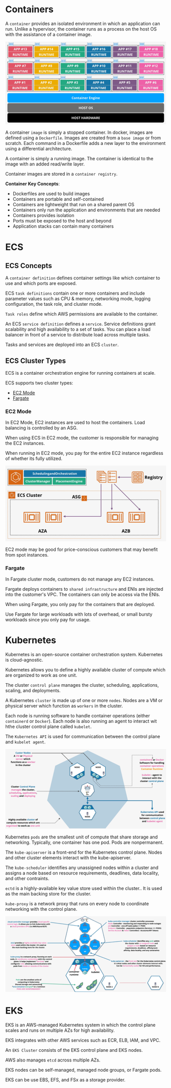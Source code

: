 # Containers

A `container` provides an isolated environment in which an application can run. Unlike a hypervisor, the container runs as a process on the host OS with the assistance of a container image.

![Containers](./static/images/containers.png)

A container `image` is simply a stopped container. In docker, images are defined using a `Dockerfile`. Images are created from a `base image` or from scratch. Each command in a Dockerfile adds a new layer to the environment using a differential architecture.

A container is simply a running image. The container is identical to the image with an added read/write layer.

Container images are stored in a `container registry`.

**Container Key Concepts**:
- Dockerfiles are used to build images
- Containers are portable and self-contained
- Containers are lightweight that run on a shared parent OS
- Containers only run the application and environments that are needed
- Containers provides isolation
- Ports must be exposed to the host and beyond
- Application stacks can contain many containers

# ECS


## ECS Concepts

A `container definition` defines container settings like which container to use and which ports are exposed. 

ECS `task definitions` contain one or more containers and include parameter values such as CPU & memory, networking mode, logging configuration, the task role, and cluster mode.

`Task roles` define which AWS permissions are available to the container.

An ECS `service definition` defines a `service`. Service definitions grant scalability and high availability to a set of tasks. You can place a load balancer in front of a service to distribute load across multiple tasks.

Tasks and services are deployed into an ECS `cluster`.

## ECS Cluster Types

ECS is a container orchestration engine for running containers at scale.

ECS supports two cluster types:
- [EC2 Mode](#ec2-mode)
- [Fargate](#fargate)

### EC2 Mode

In EC2 Mode, EC2 instances are used to host the containers. Load balancing is controlled by an ASG.

When using ECS in EC2 mode, the customer is responsible for managing the EC2 instances.

When running in EC2 mode, you pay for the entire EC2 instance regardless of whether its fully utilized.

![ECS - EC2 Mode](./static/images/ecs_ec2.png)

EC2 mode may be good for price-conscious customers that may benefit from spot instances.

### Fargate

In Fargate cluster mode, customers do not manage any EC2 instances. 

Fargate deploys containers to `shared infrastructure` and ENIs are injected into the customer's VPC. The containers can only be access via the ENIs.

When using Fargate, you only pay for the containers that are deployed.

Use Fargate for large workloads with lots of overhead, or small bursty workloads since you only pay for usage.

# Kubernetes

Kubernetes is an open-source container orchestration system. Kubernetes is cloud-agnostic.

Kubernetes allows you to define a highly available cluster of compute which are organized to work as one unit.

The cluster `control plane` manages the cluster, scheduling, applications, scaling, and deployments.

A Kubernetes `cluster` is made up of one or more `nodes`. Nodes are a VM or physical server which function as `workers` in the cluster.

Each node is running software to handle container operations (either `containerd` or `Docker`). Each node is also running an agent to interact wit hthe cluster control plane called `kubelet`.

The `Kubernetes API` is used for communication between the control plane and `kubelet agent`.

![K8s Concepts](./static/images/k8s_objects.png)

Kubernetes `pods` are the smallest unit of compute that share storage and networking. Typically, one container has one pod. Pods are nonpermanent.

The `kube-apiserver` is a front-end for the Kubernetes control plane. Nodes and other cluster elements interact with the kube-apiserver.

The `kube-scheduler` identifies any unassigned nodes within a cluster and assigns a node based on resource requirements, deadlines, data locality, and other contraints.

`ectd` is a highly-available key value store used within the cluster.. It is used as the main backing store for the cluster.

`kube-proxy` is a network proxy that runs on every node to coordinate networking with the control plane.

![K8s Control Plane](./static/images/k8s_controlplane.png)

# EKS

EKS is an AWS-managed Kubernetes system in which the control plane scales and runs on multiple AZs for high availability.

EKS integrates with other AWS services such as ECR, ELB, IAM, and VPC.

An `EKS Cluster` consists of the EKS control plane and EKS nodes.

AWS also manages `etcd` across multiple AZs.

EKS nodes can be self-managed, managed node groups, or Fargate pods.

EKS can be use EBS, EFS, and FSx as a storage provider.
